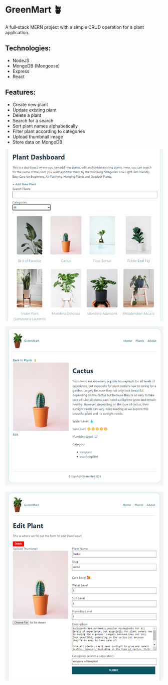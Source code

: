 # GreenMart 🪴
A full-stack MERN project with a simple CRUD operation for a plant application.

## Technologies:
* NodeJS
* MongoDB (Mongoose)
* Express 
* React

## Features:
* Create new plant
* Update existing plant
* Delete a plant
* Search for a search
* Sort plant names alphabetically
* Filter plant according to categories
* Upload thumbnail image
* Store data on MongoDB


![Preview](./client/src/assets/screenshot-plants.png)


![Preview](./client/src/assets/screenshot-singleplant.png)


![Preview](./client/src/assets/screenshot-editplant.png)